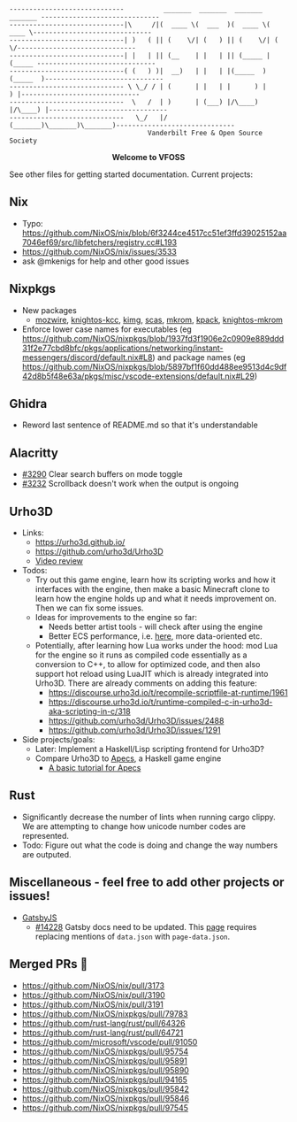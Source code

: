 ````
-----------------------------          _______  _______  _______  _______ ------------------------------
-----------------------------|\     /|(  ____ \(  ___  )(  ____ \(  ____ \------------------------------
-----------------------------| )   ( || (    \/| (   ) || (    \/| (    \/------------------------------
-----------------------------| |   | || (__    | |   | || (_____ | (_____ ------------------------------
-----------------------------( (   ) )|  __)   | |   | |(_____  )(_____  )------------------------------
----------------------------- \ \_/ / | (      | |   | |      ) |      ) |------------------------------
-----------------------------  \   /  | )      | (___) |/\____) |/\____) |------------------------------
-----------------------------   \_/   |/       (_______)\_______)\_______)------------------------------
                                   Vanderbilt Free & Open Source Society
````

<p align="center"><strong>Welcome to VFOSS</strong></p>


See other files for getting started documentation. Current projects:

## Nix
* Typo: https://github.com/NixOS/nix/blob/6f3244ce4517cc51ef3ffd39025152aa7046ef69/src/libfetchers/registry.cc#L193
* https://github.com/NixOS/nix/issues/3533
* ask @mkenigs for help and other good issues

## Nixpkgs
* New packages
  * [mozwire](https://github.com/NixOS/nixpkgs/pull/95754),
    [knightos-kcc](https://github.com/NixOS/nixpkgs/pull/95891),
    [kimg](https://github.com/NixOS/nixpkgs/pull/95890),
    [scas](https://github.com/NixOS/nixpkgs/pull/94165),
    [mkrom](https://github.com/NixOS/nixpkgs/pull/95842),
    [kpack](https://github.com/NixOS/nixpkgs/pull/95846),
    [knightos-mkrom](https://github.com/NixOS/nixpkgs/pull/97545)
* Enforce lower case names for executables (eg https://github.com/NixOS/nixpkgs/blob/1937fd3f1906e2c0909e889ddd31f2e77cbd8bfc/pkgs/applications/networking/instant-messengers/discord/default.nix#L8) and package names (eg https://github.com/NixOS/nixpkgs/blob/5897bf1f60dd488ee9513d4c9df42d8b5f48e63a/pkgs/misc/vscode-extensions/default.nix#L29)

## Ghidra
* Reword last sentence of README.md so that it's understandable

## Alacritty
* [#3290](https://github.com/alacritty/alacritty/issues/3290) Clear search buffers on mode toggle
* [#3232](https://github.com/alacritty/alacritty/issues/3232) Scrollback doesn't work when the output is ongoing

## Urho3D
* Links:
  * <https://urho3d.github.io/>
  * <https://github.com/urho3d/Urho3D>
  * [Video review](https://youtu.be/p8A4OTtegIc)
* Todos:
  * Try out this game engine, learn how its scripting works and how it interfaces with the engine, then make a basic Minecraft clone to learn how the engine holds up and what it needs improvement on. Then we can fix some issues.
  * Ideas for improvements to the engine so far:
    * Needs better artist tools - will check after using the engine
    * Better ECS performance, i.e. [here](https://github.com/urho3d/Urho3D/blob/master/Source/Urho3D/Scene/LogicComponent.h), more data-oriented etc. 
  * Potentially, after learning how Lua works under the hood: mod Lua for the engine so it runs as compiled code essentially as a conversion to C++, to allow for optimized code, and then also support hot reload using LuaJIT which is already integrated into Urho3D. There are already comments on adding this feature: 
    * <https://discourse.urho3d.io/t/recompile-scriptfile-at-runtime/1961>
    * <https://discourse.urho3d.io/t/runtime-compiled-c-in-urho3d-aka-scripting-in-c/318>
    * <https://github.com/urho3d/Urho3D/issues/2488>
    * <https://github.com/urho3d/Urho3D/issues/1291>
* Side projects/goals:
  * Later: Implement a Haskell/Lisp scripting frontend for Urho3D?
  * Compare Urho3D to [Apecs](https://github.com/jonascarpay/apecs), a Haskell game engine
    * [A basic tutorial for Apecs](https://steemit.com/blog/@aas-sh/an-introduction-to-developing-games-in-haskell-with-apecs)

## Rust
* Significantly decrease the number of lints when running cargo clippy. We are attempting to change how unicode number codes are represented.
* Todo: Figure out what the code is doing and change the way numbers are outputed.

## Miscellaneous - feel free to add other projects or issues!
* [GatsbyJS](https://www.gatsbyjs.org)
  * [#14228](https://github.com/gatsbyjs/gatsby/issues/14228) Gatsby docs need to be updated. This [page](https://www.gatsbyjs.org/docs/html-generation/) requires replacing mentions of `data.json` with `page-data.json`.

## Merged PRs :tada:
* https://github.com/NixOS/nix/pull/3173
* https://github.com/NixOS/nix/pull/3190
* https://github.com/NixOS/nix/pull/3191
* https://github.com/NixOS/nixpkgs/pull/79783
* https://github.com/rust-lang/rust/pull/64326
* https://github.com/rust-lang/rust/pull/64721
* https://github.com/microsoft/vscode/pull/91050
* https://github.com/NixOS/nixpkgs/pull/95754
* https://github.com/NixOS/nixpkgs/pull/95891
* https://github.com/NixOS/nixpkgs/pull/95890
* https://github.com/NixOS/nixpkgs/pull/94165
* https://github.com/NixOS/nixpkgs/pull/95842
* https://github.com/NixOS/nixpkgs/pull/95846
* https://github.com/NixOS/nixpkgs/pull/97545
